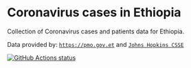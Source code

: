 # Coronavirus cases in Ethiopia

Collection of Coronavirus cases and patients data for Ethiopia.

Data provided by: [`https://pmo.gov.et`](https://pmo.gov.et) and [`Johns Hopkins CSSE`](https://github.com/CSSEGISandData/COVID-19)

<a href="https://github.com/nathane/ethiopia-coronavirus-data/actions"><img alt="GitHub Actions status" src="https://github.com/nathane/ethiopia-coronavirus-data/workflows/update/badge.svg"></a>
